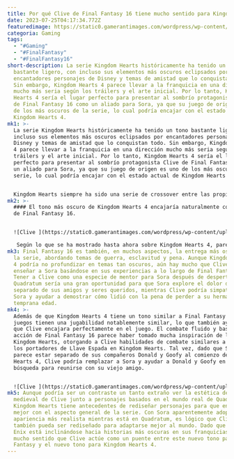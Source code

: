 ```yaml
---
title: Por qué Clive de Final Fantasy 16 tiene mucho sentido para Kingdom Hearts 4.
date: 2023-07-25T04:17:34.772Z
featuredimage: https://static0.gamerantimages.com/wordpress/wp-content/uploads/2023/07/kingdom-hearts-4-sora-clive-ff-16.jpg?q=50&fit=contain&w=1140&h=&dpr=1.5
categoria: Gaming
tags:
  - "#Gaming"
  - "#FinalFantasy"
  - "#FinalFantasy16"
short-description: La serie Kingdom Hearts históricamente ha tenido un tono
  bastante ligero, con incluso sus elementos más oscuros eclipsados por
  encantadores personajes de Disney y temas de amistad que lo conquistan todo.
  Sin embargo, Kingdom Hearts 4 parece llevar a la franquicia en una dirección
  mucho más seria según los tráilers y el arte inicial. Por lo tanto, Kingdom
  Hearts 4 sería el lugar perfecto para presentar al sombrío protagonista Clive
  de Final Fantasy 16 como un aliado para Sora, ya que su juego de origen es uno
  de los más oscuros de la serie, lo cual podría encajar con el estado actual de
  Kingdom Hearts 4.
mk1: >-
  La serie Kingdom Hearts históricamente ha tenido un tono bastante ligero, con
  incluso sus elementos más oscuros eclipsados por encantadores personajes de
  Disney y temas de amistad que lo conquistan todo. Sin embargo, Kingdom Hearts
  4 parece llevar a la franquicia en una dirección mucho más seria según los
  tráilers y el arte inicial. Por lo tanto, Kingdom Hearts 4 sería el lugar
  perfecto para presentar al sombrío protagonista Clive de Final Fantasy 16 como
  un aliado para Sora, ya que su juego de origen es uno de los más oscuros de la
  serie, lo cual podría encajar con el estado actual de Kingdom Hearts 4.


  Kingdom Hearts siempre ha sido una serie de crossover entre las propiedades de Final Fantasy y Disney, con personajes como Cloud, Auron y Vivi apareciendo a lo largo de la serie junto con Donald, Goofy y Mickey Mouse. Incluso ha habido apariciones de personajes de otros juegos de Square Enix, como Neku, Beat, Rhyme y el resto del grupo de The World Ends with You en Kingdom Hearts 3D: Dream Drop Distance. Con el precedente de los últimos personajes de Final Fantasy que aparecen en nuevas entregas de Kingdom Hearts, parece que la inclusión de Clive en Kingdom Hearts 4 sería una combinación perfecta.
mk2: >-
  #### El tono más oscuro de Kingdom Hearts 4 encajaría naturalmente con Clive
  de Final Fantasy 16.


  ![Clive ](https://static0.gamerantimages.com/wordpress/wp-content/uploads/2023/06/final-fantasy-16-clive-standing-there.jpg?q=50&fit=crop&w=1500&dpr=1.5 "Clive ")

   Según lo que se ha mostrado hasta ahora sobre Kingdom Hearts 4, parece que el juego marcará un cambio estilístico distintivo con respecto a entregas anteriores. El final de Kingdom Hearts 3 muestra a Sora aparentemente muriendo después de aventurarse en Kingdom Hearts para salvar a Kairi, pero el tráiler de Kingdom Hearts 4 lo muestra despertando en el mundo de Quadratum, basado en Shibuya en la vida real. Estos eventos no solo demuestran un cambio de tono más oscuro para la serie, sino que introducen un entorno más realista que podría justificar la aparición de un personaje como Clive.
mk3: Final Fantasy 16 es también, en muchos aspectos, la entrega más oscura de
  la serie, abordando temas de guerra, esclavitud y pena. Aunque Kingdom Hearts
  4 podría no profundizar en temas tan oscuros, aún hay mucho que Clive podría
  enseñar a Sora basándose en sus experiencias a lo largo de Final Fantasy 16.
  Tener a Clive como una especie de mentor para Sora después de despertar en
  Quadratum sería una gran oportunidad para que Sora explore el dolor de estar
  separado de sus amigos y seres queridos, mientras Clive podría simpatizar con
  Sora y ayudar a demostrar cómo lidió con la pena de perder a su hermano a
  temprana edad.
mk4: >-
  Además de que Kingdom Hearts 4 tiene un tono similar a Final Fantasy 16, ambos
  juegos tienen una jugabilidad notablemente similar, lo que también ayudaría a
  que Clive encajara perfectamente en el juego. El combate fluido y basado en la
  acción de Final Fantasy 16 parece haber tomado mucha inspiración de la serie
  Kingdom Hearts, otorgando a Clive habilidades de combate similares a las de
  los portadores de Llave Espada en Kingdom Hearts. Tal vez, dado que Sora
  parece estar separado de sus compañeros Donald y Goofy al comienzo de Kingdom
  Hearts 4, Clive podría remplazar a Sora y ayudar a Donald y Goofy en la
  búsqueda para reunirse con su viejo amigo.


  ![Clive ](https://static0.gamerantimages.com/wordpress/wp-content/uploads/2023/07/kingdom-hearts-4-sora-clive-ff-16.jpg?q=50&fit=contain&w=1140&h=&dpr=1.5 "Clive ")
mk5: Aunque podría ser un contraste un tanto extraño ver la estética de fantasía
  medieval de Clive junto a personajes basados en el mundo real de Quadratum,
  Kingdom Hearts tiene antecedentes de rediseñar personajes para que encajen
  mejor con el aspecto general de la serie. Con Sora aparentemente adoptando una
  apariencia más realista mientras está en Quadratum, es lógico que Clive
  también pueda ser rediseñado para adaptarse mejor al mundo. Dado que Square
  Enix está inclinándose hacia historias más oscuras en sus franquicias, tiene
  mucho sentido que Clive actúe como un puente entre este nuevo tono para Final
  Fantasy y el nuevo tono para Kingdom Hearts 4.
---
```

